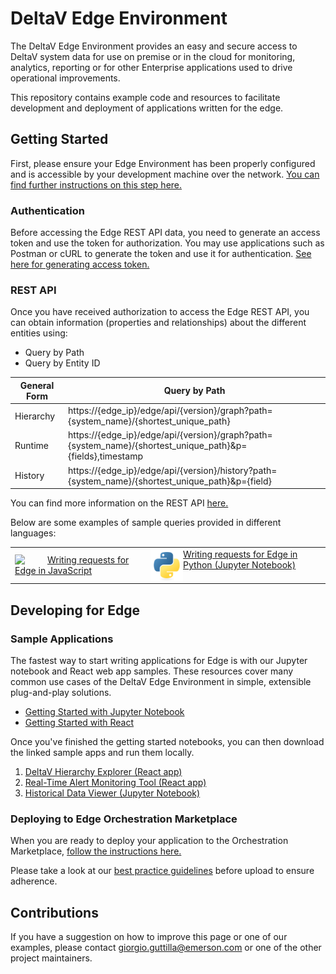 # DeltaV Edge Environment

The DeltaV Edge Environment provides an easy and secure access to DeltaV system data
for use on premise or in the cloud for monitoring, analytics, reporting or for other
Enterprise applications used to drive operational improvements.

This repository contains example code and resources to facilitate development and deployment of applications written for the edge.

## Getting Started

First, please ensure your Edge Environment has been properly configured and is accessible by your development machine over the network. [You can find further instructions on this step here.]()

### Authentication
Before accessing the Edge REST API data, you need to generate an access token and use
the token for authorization. You may use applications such as Postman or cURL to
generate the token and use it for authentication. [See here for generating access token.]()

### REST API
Once you have received authorization to access the Edge REST API, you can obtain
information (properties and relationships) about the different entities using:
* Query by Path
* Query by Entity ID

| General Form | Query by Path |
|---|---|
| Hierarchy | https://{edge_ip}/edge/api/{version}/graph?path={system_name}/{shortest_unique_path} | 
| Runtime | https://{edge_ip}/edge/api/{version}/graph?path={system_name}/{shortest_unique_path}&p={fields},timestamp | 
| History | https://{edge_ip}/edge/api/{version}/history?path={system_name}/{shortest_unique_path}&p={field} | 

You can find more information on the REST API [here.]()

Below are some examples of sample queries provided in different languages:
<table width=100%>
  <tbody>
    <tr>
      <td>
        <img align="left" width=52px src="https://upload.wikimedia.org/wikipedia/commons/6/6a/JavaScript-logo.png">
        <div>
          <a href="">Writing requests for Edge in JavaScript</a> &nbsp<br/>
        </div>
      </td>
      <td>
        <img align="left" width=52px src="https://raw.githubusercontent.com/devicons/devicon/master/icons/python/python-original.svg">
        <div>
          <a href="">Writing requests for Edge in Python (Jupyter Notebook)</a>
        </div>
      </td>
    </tr>
  </tbody>
</table>

## Developing for Edge
### Sample Applications
The fastest way to start writing applications for Edge is with our Jupyter notebook and React web app samples. These resources cover many common use cases of the DeltaV Edge Environment in simple, extensible plug-and-play solutions.

* [Getting Started with Jupyter Notebook]()
* [Getting Started with React]()

Once you've finished the getting started notebooks, you can then download the linked sample apps and run them locally.

1. [DeltaV Hierarchy Explorer (React app)]()
2. [Real-Time Alert Monitoring Tool (React app)]()
3. [Historical Data Viewer (Jupyter Notebook)]()

### Deploying to Edge Orchestration Marketplace
When you are ready to deploy your application to the Orchestration Marketplace, [follow the instructions here.]() 

Please take a look at our [best practice guidelines]() before upload to ensure adherence. 

## Contributions
If you have a suggestion on how to improve this page or one of our examples, please contact giorgio.guttilla@emerson.com or one of the other project maintainers.
